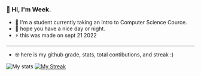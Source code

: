 ### :wave: Hi, I'm Week.

- :school_satchel: I'm a student currently taking an Intro to Computer Science Cource. 
- :purple_heart: hope you have a nice day or night.
- :zap: this was made on sept 21 2022
---------------------
- :nerd_face: here is my github grade, stats, total contibutions, and streak :)

![My stats](https://githubreadmestats.vercel.app/apiusername=week2&show_icons=true&theme=tokyonight&hide=issues&count_private=true)
[![My Streak](http://github-readme-streak-stats.herokuapp.com?user=Week2&theme=tokyonight)](https://git.io/streak-stats)
